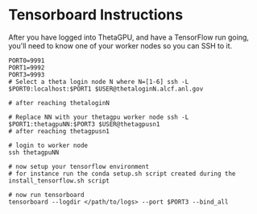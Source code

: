 # Tensorboard Instructions
After you have logged into ThetaGPU, and have a TensorFlow run going, you'll need to know one of your worker nodes so you can SSH to it.
```
PORT0=9991 
PORT1=9992 
PORT3=9993 
# Select a theta login node N where N=[1-6] ssh -L $PORT0:localhost:$PORT1 $USER@thetaloginN.alcf.anl.gov 

# after reaching thetaloginN 

# Replace NN with your thetagpu worker node ssh -L $PORT1:thetagpuNN:$PORT3 $USER@thetagpusn1 
# after reaching thetagpusn1 

# login to worker node 
ssh thetagpuNN 

# now setup your tensorflow environment 
# for instance run the conda setup.sh script created during the install_tensorflow.sh script 

# now run tensorboard 
tensorboard --logdir </path/to/logs> --port $PORT3 --bind_all
```



